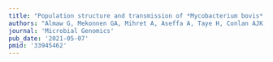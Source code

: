 ```yaml
---
title: "Population structure and transmission of *Mycobacterium bovis* in Ethiopia"
authors: "Almaw G, Mekonnen GA, Mihret A, Aseffa A, Taye H, Conlan AJK, Gumi B, Zewude A, Aliy A, Tamiru M, Olani A, Lakew M, Sombo M, Gebre S, Diguimbaye C, Hilty M, Fané A, Müller B, Hewinson RG, Ellis RJ, Nunez-Garcia J, Palkopoulou E, Abebe T, Ameni G, **Parkhill J**, Wood JLN, The Ethicobots Consortium, Berg S, **van Tonder AJ**."
journal: 'Microbial Genomics'
pub_date: '2021-05-07'
pmid: '33945462'
---
```

